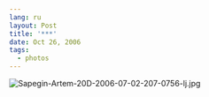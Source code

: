 ```yaml
---
lang: ru
layout: Post
title: '***'
date: Oct 26, 2006
tags:
  - photos
---
```


![Sapegin-Artem-20D-2006-07-02-207-0756-lj.jpg](upload://Sapegin-Artem-20D-2006-07-02-207-0756-lj.jpg)
